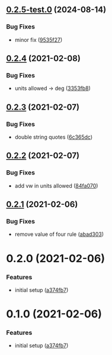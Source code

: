 ## [0.2.5-test.0](https://github.com/refrens/stylelint-config-refrens/compare/0.2.4...0.2.5-test.0) (2024-08-14)


### Bug Fixes

* minor fix ([9535f27](https://github.com/refrens/stylelint-config-refrens/commit/9535f27879ade8a04fbb23307414ee872250f892))

## [0.2.4](https://github.com/refrens/stylelint-config-refrens/compare/0.2.3...0.2.4) (2021-02-08)


### Bug Fixes

* units allowed -> deg ([3353fb8](https://github.com/refrens/stylelint-config-refrens/commit/3353fb832c0dd0d0ba992b7a58556b32bc26badc))

## [0.2.3](https://github.com/refrens/stylelint-config-refrens/compare/0.2.2...0.2.3) (2021-02-07)


### Bug Fixes

* double string quotes ([6c365dc](https://github.com/refrens/stylelint-config-refrens/commit/6c365dc240385c985da5679b82838e1542f593ae))

## [0.2.2](https://github.com/refrens/stylelint-config-refrens/compare/0.2.1...0.2.2) (2021-02-07)


### Bug Fixes

* add vw in units allowed ([84fa070](https://github.com/refrens/stylelint-config-refrens/commit/84fa070ea6982efe320cbaf83154c762b5f1dc0c))

## [0.2.1](https://github.com/refrens/stylelint-config-refrens/compare/0.2.0...0.2.1) (2021-02-06)


### Bug Fixes

* remove value of four rule ([abad303](https://github.com/refrens/stylelint-config-refrens/commit/abad30353396921cca1b363e17fc2185218af665))

# 0.2.0 (2021-02-06)


### Features

* initial setup ([a374fb7](https://github.com/refrens/stylelint-config-refrens/commit/a374fb794e619dac907eb6537efdceec484bf212))

# 0.1.0 (2021-02-06)


### Features

* initial setup ([a374fb7](https://github.com/refrens/stylelint-config-refrens/commit/a374fb794e619dac907eb6537efdceec484bf212))



